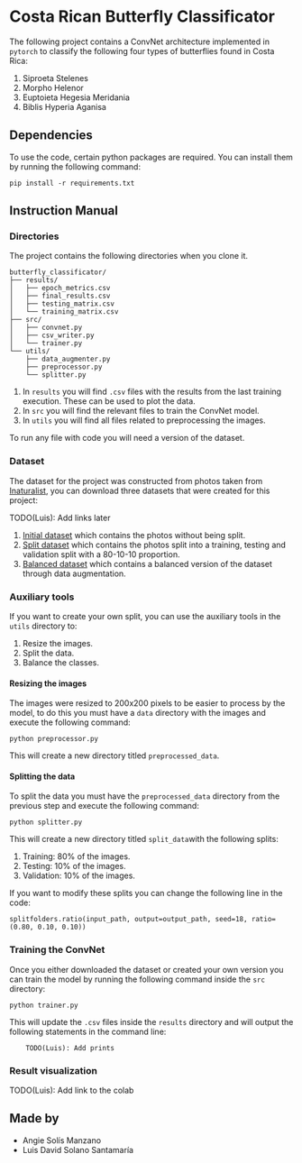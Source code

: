 # **Costa Rican Butterfly Classificator**

The following project contains a ConvNet architecture implemented in `pytorch` to classify the following four types of butterflies found in Costa Rica:

1. Siproeta Stelenes
2. Morpho Helenor
3. Euptoieta Hegesia Meridania
4. Biblis Hyperia Aganisa

## Dependencies

To use the code, certain python packages are required. You can install them by running the following command:

```
pip install -r requirements.txt
```

## Instruction Manual

### Directories

The project contains the following directories when you clone it.

```
butterfly_classificator/
├── results/
│   ├── epoch_metrics.csv
│   ├── final_results.csv
│   ├── testing_matrix.csv
│   └── training_matrix.csv
├── src/
│   ├── convnet.py
│   ├── csv_writer.py
│   └── trainer.py
└── utils/
    ├── data_augmenter.py
    ├── preprocessor.py
    └── splitter.py
```

1. In `results` you will find `.csv` files with the results from the last training execution. These can be used to plot the data.
2. In `src` you will find the relevant files to train the ConvNet model.
2. In `utils` you will find all files related to preprocessing the images.

To run any file with code you will need a version of the dataset.

### Dataset

The dataset for the project was constructed from photos taken from [Inaturalist](https://www.inaturalist.org/), you can download three datasets that were created for this project:

TODO(Luis): Add links later

1. [Initial dataset]() which contains the photos without being split.
2. [Split dataset]() which contains the photos split into a training, testing and validation split with a 80-10-10 proportion.
3. [Balanced dataset]() which contains a balanced version of the dataset through data augmentation.

### Auxiliary tools

If you want to create your own split, you can use the auxiliary tools in the `utils` directory to:
1. Resize the images.
2. Split the data.
3. Balance the classes.

#### Resizing the images

The images were resized to 200x200 pixels to be easier to process by the model, to do this you must have a `data` directory with the images and execute the following command:

```
python preprocessor.py
```

This will create a new directory titled `preprocessed_data`.

#### Splitting the data

To split the data you must have the `preprocessed_data` directory from the previous step and execute the following command:

```
python splitter.py
```

This will create a new directory titled `split_data`with the following splits:
1. Training: 80% of the images.
2. Testing: 10% of the images.
3. Validation: 10% of the images.

If you want to modify these splits you can change the following line in the code:

```
splitfolders.ratio(input_path, output=output_path, seed=18, ratio=(0.80, 0.10, 0.10))
```

### Training the ConvNet

Once you either downloaded the dataset or created your own version you can train the model by running the following command inside the `src` directory:

```
python trainer.py
```

This will update the `.csv` files inside the `results` directory and will output the following statements in the command line:

```
    TODO(Luis): Add prints
```

### Result visualization

TODO(Luis): Add link to the colab


## Made by
- Angie Solís Manzano
- Luis David Solano Santamaría